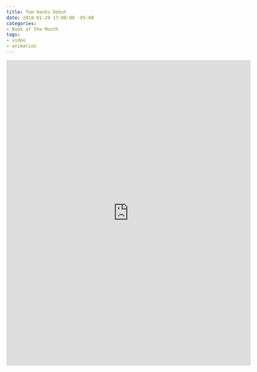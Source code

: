 ```yaml
---
title: Tom Hanks Debut
date: 2018-01-29 17:08:00 -05:00
categories:
- Book of the Month
tags:
- video
- animation
---
```


<div class="video-vertical">
	<iframe src="https://player.vimeo.com/video/253260478?&background=1&loop=1&autopause=0" width="640" height="800" frameborder="0" webkitallowfullscreen mozallowfullscreen allowfullscreen></iframe>
</div>


